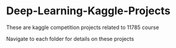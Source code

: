 # Deep-Learning-Kaggle-Projects

These are kaggle competition projects related to 11785 course

Navigate to each folder for details on these projects
